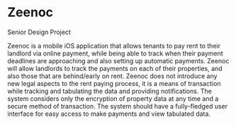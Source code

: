 # Zeenoc
Senior Design Project 

Zeenoc is a mobile iOS application that allows tenants to pay rent to their landlord via online payment, while being able to track when their payment deadlines are approaching and also setting up automatic payments. Zeenoc will allow landlords to track the payments on each of their properties, and also those that are behind/early on rent. Zeenoc does not introduce any new legal aspects to the rent paying process, it is a means of transaction while tracking and tabulating the data and providing notifications. The system considers only the encryption of property data at any time and a secure method of transaction. The system should have a fully-fledged user interface for easy access to make payments and view tabulated data.
